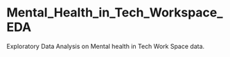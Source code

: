 # Mental_Health_in_Tech_Workspace_EDA
Exploratory Data Analysis on Mental health in Tech Work Space data.
